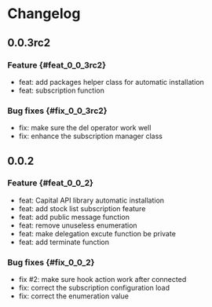 # Changelog

## 0.0.3rc2

### Feature {#feat_0_0_3rc2}

* feat: add packages helper class for automatic installation
* feat: subscription function

### Bug fixes {#fix_0_0_3rc2}

* fix: make sure the del operator work well
* fix: enhance the subscription manager class

## 0.0.2

### Feature {#feat_0_0_2}

* feat: Capital API library automatic installation
* feat: add stock list subscription feature
* feat: add public message function
* feat: remove unuseless enumeration
* feat: make delegation excute function be private
* feat: add terminate function

### Bug fixes {#fix_0_0_2}

* fix #2: make sure hook action work after connected
* fix: correct the subscription configuration load
* fix: correct the enumeration value
